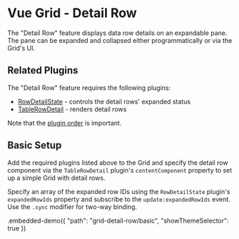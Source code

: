 # Vue Grid - Detail Row

The "Detail Row" feature displays data row details on an expandable pane. The pane can be expanded and collapsed either programmatically or via the Grid's UI.

## Related Plugins

The "Detail Row" feature requires the following plugins:

- [RowDetailState](../reference/row-detail-state.md) - controls the detail rows' expanded status
- [TableRowDetail](../reference/table-row-detail.md) - renders detail rows

Note that the [plugin order](./plugin-overview.md#plugin-order) is important.

## Basic Setup

Add the required plugins listed above to the Grid and specify the detail row component via the `TableRowDetail` plugin's `contentComponent` property to set up a simple Grid with detail rows.

Specify an array of the expanded row IDs using the `RowDetailState` plugin's `expandedRowIds` property and subscribe to the `update:expandedRowIds` event. Use the `.sync` modifier for two-way binding.

.embedded-demo({ "path": "grid-detail-row/basic", "showThemeSelector": true })
